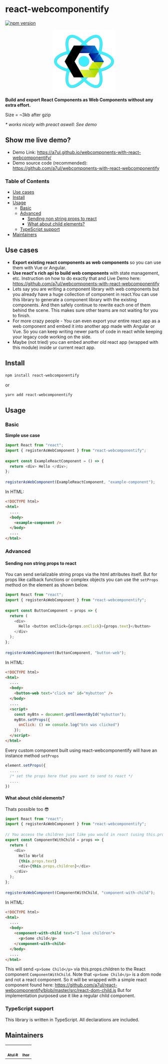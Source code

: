 # react-webcomponentify

[![npm version](https://badge.fury.io/js/react-webcomponentify.svg)](https://badge.fury.io/js/react-webcomponentify)

<img src="https://github.com/a7ul/react-webcomponentify/blob/master/assets/react-webcomponent.png" width="200" height="auto" alt="logo" style="display:block; margin:0 auto;"/>

**Build and export React Components as Web Components without any extra effort.**

Size = ~3kb after gzip

_\* works nicely with preact aswell: See demo_

## Show me live demo?

- Demo Link: <https://a7ul.github.io/webcomponents-with-react-webcomponentify/>
- Demo source code (recommended): <https://github.com/a7ul/webcomponents-with-react-webcomponentify>

### Table of Contents

- [Use cases](#use-cases)
- [Install](#install)
- [Usage](#usage)
  - [Basic](#basic)
  - [Advanced](#advanced)
    - [Sending non string props to react](#sending-non-string-props-to-react)
    - [What about child elements?](#what-about-child-elements)
  - [TypeScript support](#typescript-support)
- [Maintainers](#maintainers)

## Use cases

- **Export existing react components as web components** so you can use them with Vue or Angular.
- **Use react's rich api to build web components** with state management, etc. Instruction on how to do exactly that and Live Demo here: <https://github.com/a7ul/webcomponents-with-react-webcomponentify>
- Lets say you are writing a component library with web components but you already have a huge collection of component in react.You can use this library to generate a component library with the existing components. And then safely continue to rewrite each one of them behind the scene. This makes sure other teams are not waiting for you to finish.
- For more crazy people - You can even export your entire react app as a web component and embed it into another app made with Angular or Vue. So you can keep writing newer parts of code in react while keeping your legacy code working on the side.
- Maybe (not tried) you can embed another old react app (wrapped with this module) inside ur current react app.

## Install

```bash
npm install react-webcomponentify
```

or

```bash
yarn add react-webcomponentify
```

## Usage

### Basic

**Simple use case**

```js
import React from "react";
import { registerAsWebComponent } from "react-webcomponentify";

export const ExampleReactComponent = () => {
  return <div> Hello </div>;
};

registerAsWebComponent(ExampleReactComponent, "example-component");
```

In HTML:

```html
<!DOCTYPE html>
<html>
  ....
  <body>
    <example-component />
  </body>
  ....
</html>
```

### Advanced

#### Sending non string props to react

You can send serializable string props via the html attributes itself. But for props like callback functions or complex objects you can use the `setProps` method on the element as shown below.

```js
import React from "react";
import { registerAsWebComponent } from "react-webcomponentify";

export const ButtonComponent = props => {
  return (
    <div>
      Hello <button onClick={props.onClick}>{props.text}</button>
    </div>
  );
};

registerAsWebComponent(ButtonComponent, "button-web");
```

In HTML:

```html
<!DOCTYPE html>
<html>
  ....
  <body>
    <button-web text="click me" id="mybutton" />
  </body>
  ....
  <script>
    const myBtn = document.getElementById("mybutton");
    myBtn.setProps({
      onClick: () => console.log("btn was clicked")
    });
  </script>
</html>
```

Every custom component built using react-webcomponentify will have an instance method `setProps`

```js
element.setProps({
  ....
  /* set the props here that you want to send to react */
  ....
})
```

#### What about child elements?

Thats possible too 😎

```js
import React from "react";
import { registerAsWebComponent } from "react-webcomponentify";

// You access the children just like you would in react (using this.props.children)
export const ComponentWithChild = props => {
  return (
    <div>
      Hello World
      {this.props.text}
      <div>{this.props.children}</div>
    </div>
  );
};

registerAsWebComponent(ComponentWithChild, "component-with-child");
```

In HTML:

```html
<!DOCTYPE html>
<html>
  ....
  <body>
    <component-with-child text="I love children">
      <p>Some child</p>
    </component-with-child>
  </body>
  ....
</html>
```

This will send `<p>Some Child</p>` via this.props.children to the React component `ComponentWithChild`.
Note that `<p>Some Child</p>` is a dom node and not a react component. So it will be wrapped with a simple react component found here: https://github.com/a7ul/react-webcomponentify/blob/master/src/react-dom-child.js
But for implementation purposed use it like a regular child component.

### TypeScript support

This library is written in TypeScript. All declarations are included.

## Maintainers

<table>
  <tr>
    <td align="center"><a href="https://github.com/a7ul"><img src="https://avatars.githubusercontent.com/u/4029423?v=4" width="100px;" alt=""/><br /><sub><b>Atul R</b></sub></a></td>
    <td align="center"><a href="https://github.com/kopach"><img src="https://avatars.githubusercontent.com/u/8749624?v=4" width="100px;" alt=""/><br /><sub><b>
Ihor</b></sub></a></td>
    </tr>
  
</table>
